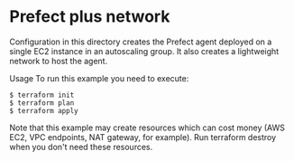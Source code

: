 # Prefect plus network
Configuration in this directory creates the Prefect agent deployed on a single EC2 instance in an autoscaling group. It also creates
a lightweight network to host the agent.

Usage
To run this example you need to execute:
```
$ terraform init
$ terraform plan
$ terraform apply
```
Note that this example may create resources which can cost money (AWS EC2, VPC endpoints, NAT gateway, for example). Run terraform destroy when you don't need these resources.